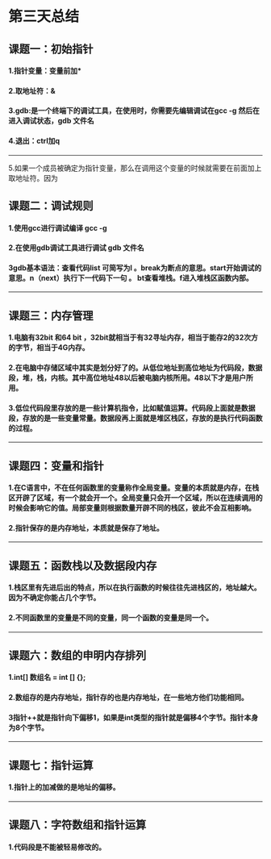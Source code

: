 #                             第三天总结

## 课题一：初始指针

#### 1.指针变量：变量前加*

#### 2.取地址符：&

#### 3.gdb:是一个终端下的调试工具，在使用时，你需要先编辑调试在gcc -g 然后在进入调试状态，gdb 文件名

#### 4.退出：ctrl加q

------

5.如果一个成员被确定为指针变量，那么在调用这个变量的时候就需要在前面加上取地址符。因为

##  课题二：调试规则

#### 1.使用gcc进行调试编译  gcc -g

#### 2.在使用gdb调试工具进行调试 gdb 文件名

#### 3gdb基本语法：查看代码list  可简写为l 。break为断点的意思。start开始调试的意思。n（next）执行下一代码下一句 。 bt查看堆栈。f进入堆栈区函数内部。

------

##  课题三：内存管理

#### 1.电脑有32bit 和64 bit ，32bit就相当于有32寻址内存，相当于能存2的32次方的字节，相当于4G内存。

#### 2.在电脑中存储区域中其实是划分好了的。从低位地址到高位地址为代码段，数据段，堆，栈，内核。其中高位地址48以后被电脑内核所用。48以下才是用户所用。

#### 3.低位代码段里存放的是一些计算机指令，比如赋值运算。代码段上面就是数据段，存放的是一些变量常量。数据段再上面就是堆区栈区，存放的是执行代码函数的过程。

------

## 课题四：变量和指针

#### 1.在C语言中，不在任何函数里的变量称作全局变量。变量的本质就是内存，在栈区开辟了区域，有一个就会开一个。全局变量只会开一个区域，所以在连续调用的时候会影响它的值。局部变量则根据数量开辟不同的栈区，彼此不会互相影响。

#### 2.指针保存的是内存地址，本质就是保存了地址。

------



## 课题五：函数栈以及数据段内存

#### 1.栈区里有先进后出的特点，所以在执行函数的时候往往先进栈区的，地址越大。因为不确定你能占几个字节。

#### 2.不同函数里的变量是不同的变量，同一个函数的变量是同一个。

------

## 课题六：数组的申明内存排列

#### 1.int[] 数组名 = int [] {};

#### 2.数组存的是内存地址，指针存的也是内存地址，在一些地方他们功能相同。

#### 3指针++就是指针向下偏移1，如果是int类型的指针就是偏移4个字节。指针本身为8个字节。

------

## 课题七：指针运算

#### 1.指针上的加减做的是地址的偏移。

------

## 课题八：字符数组和指针运算

#### 1.代码段是不能被轻易修改的。
